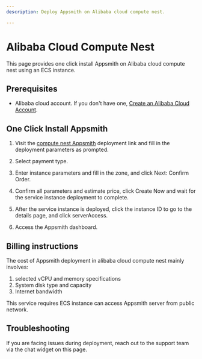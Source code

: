 ```yaml
---
description: Deploy Appsmith on Alibaba cloud compute nest.

---
```


# Alibaba Cloud Compute Nest

This page provides one click install Appsmith on Alibaba cloud compute nest using an ECS instance.

## Prerequisites

* Alibaba cloud account. If you don't have one, [Create an Alibaba Cloud Account](https://account.alibabacloud.com/register/intl_register.htm).

## One Click Install Appsmith

1. Visit the [compute nest Appsmith](https://computenest.console.aliyun.com/service/instance/create/default?type=user&ServiceName=Appsmith%E7%A4%BE%E5%8C%BA%E7%89%88)
   deployment link and fill in the deployment parameters as prompted.
2. Select payment type.
3. Enter instance parameters and fill in the zone, and click Next: Confirm Order.
   <ZoomImage src="/img/alibaba-cloud-confirm-order.jpg" alt="Confirm Order of Appsmith." caption="Confirm Order of Appsmith" />

4. Confirm all parameters and estimate price, click Create Now and wait for the service instance deployment to complete.
5. After the service instance is deployed, click the instance ID to go to the details page, and click serverAccess.
   <ZoomImage src="/img/alibaba-cloud-service-instance.jpg" alt="Service Instance List." caption="ervice Instance List" />
   <ZoomImage src="/img/alibaba-cloud-access-url.jpg" alt="Find Access Url." caption="Find Access Url" />

6. Access the Appsmith dashboard.
   <ZoomImage src="/img/alibaba-cloud-appsmith-dashboard.jpg" alt="Appsmith Dashboard." caption="Appsmith Dashboard" />

## Billing instructions

The cost of Appsmith deployment in alibaba cloud compute nest mainly involves:

1. selected vCPU and memory specifications
2. System disk type and capacity
3. Internet bandwidth

This service requires ECS instance can access Appsmith server from public network.


## Troubleshooting

If you are facing issues during deployment, reach out to the support team via the chat widget on this page.
